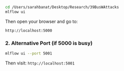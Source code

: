 
```bash
cd /Users/sarahbanat/Desktop/Research/39BusWAttacks
mlflow ui
```

Then open your browser and go to:
```
http://localhost:5000
```

### 2. Alternative Port (if 5000 is busy)

```bash
mlflow ui --port 5001
```

Then visit: `http://localhost:5001`
